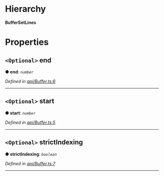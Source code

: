 

# Hierarchy

**BufferSetLines**

# Properties

<a id="end"></a>

## `<Optional>` end

**● end**: *`number`*

*Defined in [api/Buffer.ts:6](https://github.com/neovim/node-client/blob/97a65c6/src/api/Buffer.ts#L6)*

___
<a id="start"></a>

## `<Optional>` start

**● start**: *`number`*

*Defined in [api/Buffer.ts:5](https://github.com/neovim/node-client/blob/97a65c6/src/api/Buffer.ts#L5)*

___
<a id="strictindexing"></a>

## `<Optional>` strictIndexing

**● strictIndexing**: *`boolean`*

*Defined in [api/Buffer.ts:7](https://github.com/neovim/node-client/blob/97a65c6/src/api/Buffer.ts#L7)*

___

